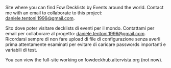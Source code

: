 Site where you can find Fow Decklists by Events around the world.
Contact me with an email to collaborate to this project: daniele.tentoni.1996@gmail.com.

Sito dove poter visitare decklists di eventi per il mondo.
Contattami per email per collaborare al progetto: daniele.tentoni.1996@gmail.com.
Ricordarsi sempre di non fare upload di file di configurazione senza averli prima attentamente esaminati per evitare di caricare passwords importanti e variabili di test.

You can view the full-site working on fowdeckhub.altervista.org (not now).


